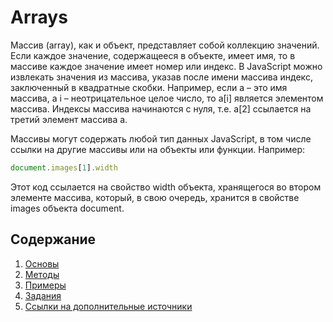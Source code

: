 # Arrays

Массив \(array\), как и объект, представляет собой коллекцию значений. Если каждое значение, содержащееся в объекте, имеет имя, то в массиве каждое значение имеет номер или индекс. В JavaScript можно извлекать значения из массива, указав после имени массива индекс, заключенный в квадратные скобки. Например, если a – это имя массива, а i – неотрицательное целое число, то a\[i\] является элементом массива. Индексы массива начинаются с нуля, т.е. a\[2\] ссылается на третий элемент массива a.

Массивы могут содержать любой тип данных JavaScript, в том числе ссылки на другие массивы или на объекты или функции. Например:

```javascript
document.images[1].width
```

Этот код ссылается на свойство width объекта, хранящегося во втором элементе массива, который, в свою очередь, хранится в свойстве images объекта document.

## Содержание

1. [Основы](basics.md)
2. [Методы](methods.md)
3. [Примеры](examples.md)
4. [Задания](test-yourself.md)
5. [Ссылки на дополнительные источники](references.md)

